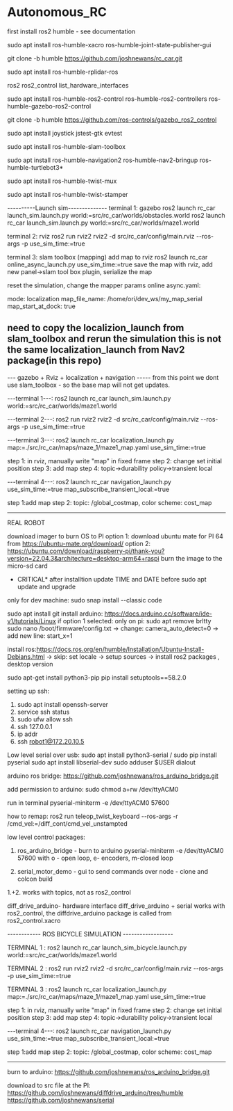 # Autonomous_RC


first install ros2 humble - see documentation 

sudo apt install ros-humble-xacro ros-humble-joint-state-publisher-gui

git clone -b humble https://github.com/joshnewans/rc_car.git

sudo apt install ros-humble-rplidar-ros

ros2 ros2_control list_hardware_interfaces


sudo apt install ros-humble-ros2-control ros-humble-ros2-controllers ros-humble-gazebo-ros2-control

git clone -b humble https://github.com/ros-controls/gazebo_ros2_control

sudo apt install joystick jstest-gtk evtest 

sudo apt install ros-humble-slam-toolbox

sudo apt install ros-humble-navigation2 ros-humble-nav2-bringup ros-humble-turtlebot3*

sudo apt install ros-humble-twist-mux 

sudo apt install ros-humble-twist-stamper


----------Launch sim--------------
terminal 1: gazebo
ros2 launch rc_car launch_sim.launch.py world:=src/rc_car/worlds/obstacles.world
ros2 launch rc_car launch_sim.launch.py world:=src/rc_car/worlds/maze1.world


terminal 2: rviz
ros2 run rviz2 rviz2 -d src/rc_car/config/main.rviz --ros-args -p use_sim_time:=true


terminal 3: slam toolbox (mapping)
add map to rviz
ros2 launch rc_car online_async_launch.py use_sim_time:=true
save the map with rviz, add new panel->slam tool box plugin, serialize the map

reset the simulation, 
change the mapper params online async.yaml:

mode: localization
map_file_name: /home/ori/dev_ws/my_map_serial
map_start_at_dock: true


need to copy the localizion_launch from slam_toolbox and rerun the simulation
this is not the same localization_launch from Nav2 package(in this repo)
-----------------------------------------



--- gazebo + Rviz + localization + navigation -----
from this point we dont use slam_toolbox - so the base map will not get updates.

---terminal 1---:
ros2 launch rc_car launch_sim.launch.py world:=src/rc_car/worlds/maze1.world

---terminal 2---:
ros2 run rviz2 rviz2 -d src/rc_car/config/main.rviz --ros-args -p use_sim_time:=true

---terminal 3---:
ros2 launch rc_car localization_launch.py map:=./src/rc_car/maps/maze_1/maze1_map.yaml use_sim_time:=true

step 1: in rviz, manually write "map" in fixed frame
step 2: change set initial position
step 3: add map
step 4: topic->durability policy->transient local

---terminal 4---:
ros2 launch rc_car navigation_launch.py use_sim_time:=true map_subscribe_transient_local:=true

step 1:add map
step 2: topic: /global_costmap, color scheme: cost_map


-----------------------------------

REAL ROBOT

download imager to burn OS to PI
option 1: download ubuntu mate for PI 64 from https://ubuntu-mate.org/download/
option 2: https://ubuntu.com/download/raspberry-pi/thank-you?version=22.04.3&architecture=desktop-arm64+raspi 
burn the image to the micro-sd card

* CRITICAL*
after installtion update TIME and DATE before sudo apt update and upgrade

only for dev machine:
    sudo snap install --classic code

sudo apt install git 
install arduino: https://docs.arduino.cc/software/ide-v1/tutorials/Linux
if option 1 selected:
    only on pi: sudo apt remove brltty
    sudo nano /boot/firmware/config.txt 
            -> change: camera_auto_detect=0
            -> add new line: start_x=1

install ros:https://docs.ros.org/en/humble/Installation/Ubuntu-Install-Debians.html
        -> skip: set locale
        -> setup sources
        -> install ros2 packages , desktop version

sudo apt-get install python3-pip
pip install setuptools==58.2.0

setting up ssh:
1. sudo apt install openssh-server
2. service ssh status
3. sudo ufw allow ssh
4. ssh 127.0.0.1
5. ip addr
6. ssh robot1@172.20.10.5


Low level
serial over usb:
sudo apt install python3-serial / sudo pip install pyserial
sudo apt install libserial-dev
sudo adduser $USER dialout


arduino ros bridge:
https://github.com/joshnewans/ros_arduino_bridge.git

add permission to arduino:
sudo chmod a+rw /dev/ttyACM0



run in terminal 
pyserial-miniterm -e /dev/ttyACM0 57600


how to remap:
ros2 run teleop_twist_keyboard --ros-args -r /cmd_vel:=/diff_cont/cmd_vel_unstampted


low level control packages:
1. ros_arduino_bridge - burn to arduino
pyserial-miniterm -e /dev/ttyACM0 57600
with o - open loop, e- encoders, m-closed loop

2. serial_motor_demo - gui to send commands over node - clone and colcon build

1.+2. works with topics, not as ros2_control 

diff_drive_arduino- hardware interface
diff_drive_arduino + serial works with ros2_control, the diffdrive_arduino package is called from ros2_control.xacro



------------ ROS BICYCLE SIMULATION ------------------

TERMINAL 1 :
ros2 launch rc_car launch_sim_bicycle.launch.py world:=src/rc_car/worlds/maze1.world

TERMINAL 2 :
ros2 run rviz2 rviz2 -d src/rc_car/config/main.rviz --ros-args -p use_sim_time:=true

TERMINAL 3 :
ros2 launch rc_car localization_launch.py map:=./src/rc_car/maps/maze_1/maze1_map.yaml use_sim_time:=true

step 1: in rviz, manually write "map" in fixed frame
step 2: change set initial position
step 3: add map
step 4: topic->durability policy->transient local

---terminal 4---:
ros2 launch rc_car navigation_launch.py use_sim_time:=true map_subscribe_transient_local:=true

step 1:add map
step 2: topic: /global_costmap, color scheme: cost_map



---------------------------
burn to arduino: https://github.com/joshnewans/ros_arduino_bridge.git

download to src file at the PI:
https://github.com/joshnewans/diffdrive_arduino/tree/humble
https://github.com/joshnewans/serial
